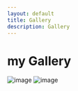 ```yaml
---
layout: default
title: Gallery
description: Gallery
---
```


# my Gallery
![image](https://media.discordapp.net/attachments/631419020783910912/675882089039790120/Illicit.jpg)
![image](https://media2.giphy.com/media/cOinCESu87UR5AG76a/giphy.gif)
